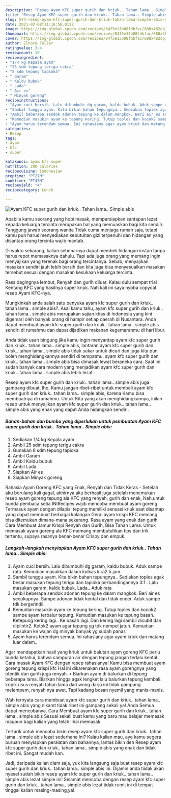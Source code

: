 ```yaml
---
description: "Resep Ayam KFC super gurih dan kriuk.. Tahan lama.. Simple abis yang enak Untuk Jualan"
title: "Resep Ayam KFC super gurih dan kriuk.. Tahan lama.. Simple abis yang enak Untuk Jualan"
slug: 574-resep-ayam-kfc-super-gurih-dan-kriuk-tahan-lama-simple-abis-yang-enak-untuk-jualan
date: 2021-02-08T11:16:56.012Z
image: https://img-global.cpcdn.com/recipes/84f5e13b08fdbfac/680x482cq70/ayam-kfc-super-gurih-dan-kriuk-tahan-lama-simple-abis-foto-resep-utama.jpg
thumbnail: https://img-global.cpcdn.com/recipes/84f5e13b08fdbfac/680x482cq70/ayam-kfc-super-gurih-dan-kriuk-tahan-lama-simple-abis-foto-resep-utama.jpg
cover: https://img-global.cpcdn.com/recipes/84f5e13b08fdbfac/680x482cq70/ayam-kfc-super-gurih-dan-kriuk-tahan-lama-simple-abis-foto-resep-utama.jpg
author: Elnora Fuller
ratingvalue: 3.4
reviewcount: 10
recipeingredient:
- "1/4 kg Kepala ayam"
- "25 sdm tepung terigu cakra"
- "8 sdm tepung tapioka"
- " Garam"
- " Kaldu bubuk"
- " Lada"
- " Air es"
- " Minyak goreng"
recipeinstructions:
- "Ayam cuci bersih. Lalu dibumbuhi dg garam, kaldu bubuk. Aduk sampe rata. Kemudian masukkan dalam kulkas kira2 5 jam."
- "Sambil tunggu ayam. Kita bikin bahan tepungnya.. Sediakan toples agak besar masukan tepung terigu dan tapioka perbandingannya 3:1.. Lalu masukan garam, kaldu bubuk, Lada.. Aduk rata"
- "Ambil beberapa sendok adonan tepung ke dalam mangkok. Beri air es secukupnya. Sampe adonan tidak kental dan tidak encer. Aduk sampe tdk bergerindil."
- "Kemudian masukin ayam ke tepung kering. Tutup toples dan kocok2 sampe ayam terbalur tepung. Kemudian masukan ke tepung basah.. Ketepung kering lagi.. Ke basah lagi. Dan kering lagi sambil dicubit dan diplintir2. Ketok2 ayam agar tepung yg tdk nempel jatuh. Kemudian masukan ke wajan dg minyak banyak yg sudah panas"
- "Ayam harus terendam semua. Ini rahasiany agar ayam kriuk dan matang luar dalam.."
categories:
- Resep
tags:
- ayam
- kfc
- super

katakunci: ayam kfc super 
nutrition: 280 calories
recipecuisine: Indonesian
preptime: "PT27M"
cooktime: "PT45M"
recipeyield: "4"
recipecategory: Lunch

---
```



![Ayam KFC super gurih dan kriuk.. Tahan lama.. Simple abis](https://img-global.cpcdn.com/recipes/84f5e13b08fdbfac/680x482cq70/ayam-kfc-super-gurih-dan-kriuk-tahan-lama-simple-abis-foto-resep-utama.jpg)

Apabila kamu seorang yang hobi masak, mempersiapkan santapan lezat kepada keluarga tercinta merupakan hal yang memuaskan bagi kita sendiri. Tanggung jawab seorang  wanita Tidak cuma menjaga rumah saja, tetapi kamu pun harus menyediakan kebutuhan gizi terpenuhi dan hidangan yang disantap orang tercinta wajib mantab.

Di waktu  sekarang, kalian sebenarnya dapat membeli hidangan instan tanpa harus repot memasaknya dahulu. Tapi ada juga orang yang memang ingin menyajikan yang terenak bagi orang tercintanya. Sebab, menyajikan masakan sendiri jauh lebih bersih dan kita juga bisa menyesuaikan masakan tersebut sesuai dengan masakan kesukaan keluarga tercinta. 

Rasa dagingnya lembut, Renyah dan gurih diluar. Kalau dulu sempat trial Kentang KFC yang hasilnya super kriuk. Nah kali ini saya nyoba copycat resep Ayam KFC-nya.

Mungkinkah anda salah satu penyuka ayam kfc super gurih dan kriuk.. tahan lama.. simple abis?. Asal kamu tahu, ayam kfc super gurih dan kriuk.. tahan lama.. simple abis merupakan sajian khas di Indonesia yang kini digemari oleh banyak orang di hampir setiap daerah di Nusantara. Anda dapat membuat ayam kfc super gurih dan kriuk.. tahan lama.. simple abis sendiri di rumahmu dan dapat dijadikan makanan kegemaranmu di hari libur.

Anda tidak usah bingung jika kamu ingin menyantap ayam kfc super gurih dan kriuk.. tahan lama.. simple abis, lantaran ayam kfc super gurih dan kriuk.. tahan lama.. simple abis tidak sukar untuk dicari dan juga kita pun boleh menghidangkannya sendiri di tempatmu. ayam kfc super gurih dan kriuk.. tahan lama.. simple abis bisa dimasak lewat beraneka cara. Saat ini sudah banyak cara modern yang menjadikan ayam kfc super gurih dan kriuk.. tahan lama.. simple abis lebih lezat.

Resep ayam kfc super gurih dan kriuk.. tahan lama.. simple abis juga gampang dibuat, lho. Kamu jangan ribet-ribet untuk membeli ayam kfc super gurih dan kriuk.. tahan lama.. simple abis, karena Kamu bisa membuatnya di rumahmu. Untuk Kita yang akan menghidangkannya, inilah resep untuk menyajikan ayam kfc super gurih dan kriuk.. tahan lama.. simple abis yang enak yang dapat Anda hidangkan sendiri.

<!--inarticleads1-->

##### Bahan-bahan dan bumbu yang diperlukan untuk pembuatan Ayam KFC super gurih dan kriuk.. Tahan lama.. Simple abis:

1. Sediakan 1/4 kg Kepala ayam
1. Ambil 25 sdm tepung terigu cakra
1. Gunakan 8 sdm tepung tapioka
1. Ambil  Garam
1. Ambil  Kaldu bubuk
1. Ambil  Lada
1. Siapkan  Air es
1. Siapkan  Minyak goreng


Rahasia Ayam Goreng KFC yang Enak, Renyah dan Tidak Keras - Setelah aku berulang kali gagal, akhirnya aku berhasil juga setelah menemukan resep ayam goreng tepung ala KFC yang renyah, gurih dan enak, Nah,untuk bunda pembaca setia INIRecipes wajib mencoba membuat ayam goreng. Termasuk ayam dengan dilapisi tepung memiliki sensasi kriuk saat disantap yang dapat membuat berbagai kalangan Gerai ayam krispi KFC memang bisa ditemukan dimana-mana sekarang. Rasa ayam yang enak dan gurih Cara Membuat Jamur Krispi Renyah dan Gurih, Bisa Tahan Lama. Untuk memasak ayam goreng ala KFC memang membutuhkan tips dan trik tertentu, supaya rasanya benar-benar Crispy dan empuk. 

<!--inarticleads2-->

##### Langkah-langkah menyiapkan Ayam KFC super gurih dan kriuk.. Tahan lama.. Simple abis:

1. Ayam cuci bersih. Lalu dibumbuhi dg garam, kaldu bubuk. Aduk sampe rata. Kemudian masukkan dalam kulkas kira2 5 jam.
1. Sambil tunggu ayam. Kita bikin bahan tepungnya.. Sediakan toples agak besar masukan tepung terigu dan tapioka perbandingannya 3:1.. Lalu masukan garam, kaldu bubuk, Lada.. Aduk rata
1. Ambil beberapa sendok adonan tepung ke dalam mangkok. Beri air es secukupnya. Sampe adonan tidak kental dan tidak encer. Aduk sampe tdk bergerindil.
1. Kemudian masukin ayam ke tepung kering. Tutup toples dan kocok2 sampe ayam terbalur tepung. Kemudian masukan ke tepung basah.. Ketepung kering lagi.. Ke basah lagi. Dan kering lagi sambil dicubit dan diplintir2. Ketok2 ayam agar tepung yg tdk nempel jatuh. Kemudian masukan ke wajan dg minyak banyak yg sudah panas
1. Ayam harus terendam semua. Ini rahasiany agar ayam kriuk dan matang luar dalam..


Agar mendapatkan hasil yang kriuk untuk balutan ayam goreng KFC perlu bunda ketahui, bahwa campuran air dengan tepung jangan terlalu kental. Cara masak Ayam KFC dengan resep rahasianya! Kamu bisa membuat ayam goreng tepung krispi kfc Hal ini dikarenakan rasa ayam gorengnya yang otentik dan gurih juga renyah. • Biarkan ayam di balurkan di tepung beberapa lama. Biarkan hingga agak lengket lalu balurkan tepung kembali. kripik usus renyah tahan lama dari wong darjo ini tidak gampang melempem, renyah nya awet. Tapi kadang bosan nyemil yang manis-manis. 

Wah ternyata cara membuat ayam kfc super gurih dan kriuk.. tahan lama.. simple abis yang nikamt tidak ribet ini gampang sekali ya! Anda Semua dapat mencobanya. Cara Membuat ayam kfc super gurih dan kriuk.. tahan lama.. simple abis Sesuai sekali buat kamu yang baru mau belajar memasak maupun bagi kalian yang telah lihai memasak.

Tertarik untuk mencoba bikin resep ayam kfc super gurih dan kriuk.. tahan lama.. simple abis lezat sederhana ini? Kalau kalian mau, ayo kamu segera buruan menyiapkan peralatan dan bahannya, lantas bikin deh Resep ayam kfc super gurih dan kriuk.. tahan lama.. simple abis yang enak dan tidak ribet ini. Sangat mudah kan. 

Jadi, daripada kalian diam saja, yuk kita langsung saja buat resep ayam kfc super gurih dan kriuk.. tahan lama.. simple abis ini. Dijamin anda tiidak akan nyesel sudah bikin resep ayam kfc super gurih dan kriuk.. tahan lama.. simple abis lezat simple ini! Selamat mencoba dengan resep ayam kfc super gurih dan kriuk.. tahan lama.. simple abis lezat tidak rumit ini di tempat tinggal kalian masing-masing,ya!.

